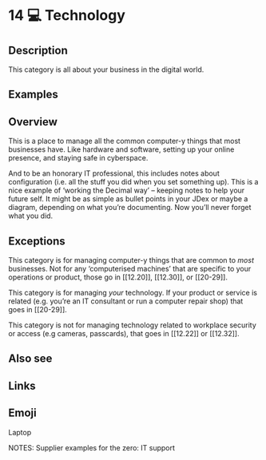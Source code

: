 # 14 💻 Technology

## Description

This category is all about your business in the digital world.

## Examples

## Overview

This is a place to manage all the common computer-y things that most businesses have. Like hardware and software, setting up your online presence, and staying safe in cyberspace.

And to be an honorary IT professional, this includes notes about configuration (i.e. all the stuff you did when you set something up). This is a nice example of ‘working the Decimal way’ – keeping notes to help your future self. It might be as simple as bullet points in your JDex or maybe a diagram, depending on what you’re documenting. Now you’ll never forget what you did.

## Exceptions

This category is for managing computer-y things that are common to _most_ businesses. Not for any ‘computerised machines’ that are specific to your operations or product, those go in [[12.20]], [[12.30]], or [[20-29]].

This category is for managing _your_ technology. If your product or service is related (e.g. you’re an IT consultant or run a computer repair shop) that goes in [[20-29]].

This category is not for managing technology related to workplace security or access (e.g cameras, passcards), that goes in [[12.22]] or [[12.32]].

## Also see


## Links

## Emoji

Laptop

NOTES:
Supplier examples for the zero: IT support
